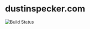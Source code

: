 # dustinspecker.com

[![Build Status](https://travis-ci.org/dustinspecker/dustinspecker.com.svg?branch=master)](https://travis-ci.org/dustinspecker/dustinspecker.com)
